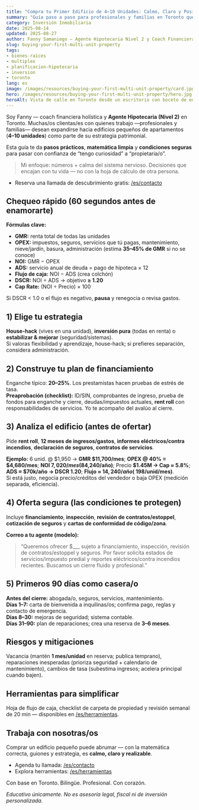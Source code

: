 ```yaml
---
title: "Compra tu Primer Edificio de 4–10 Unidades: Calmo, Claro y Posible"
summary: "Guía paso a paso para profesionales y familias en Toronto que invierten en propiedades de 4–10 unidades — con condiciones seguras, matemática clara y tranquilidad."
category: Inversión Inmobiliaria
date: 2025-08-14
updated: 2025-08-27
author: Fanny Samaniego — Agente Hipotecaria Nivel 2 y Coach Financiera Holística
slug: buying-your-first-multi-unit-property
tags:
- bienes-raices
- multiplex
- planificacion-hipotecaria
- inversion
- toronto
lang: es
image: /images/resources/buying-your-first-multi-unit-property/card.jpg
hero: /images/resources/buying-your-first-multi-unit-property/hero.jpg
heroAlt: Vista de calle en Toronto desde un escritorio con boceto de edificio y calculadora
---
```


Soy Fanny — coach financiera holística y **Agente Hipotecaria (Nivel 2)** en Toronto. Muchas/os clientas/es con quienes trabajo —profesionales y familias— desean expandirse hacia edificios pequeños de apartamentos (**4–10 unidades**) como parte de su estrategia patrimonial.

Esta guía te da **pasos prácticos**, **matemática limpia** y **condiciones seguras** para pasar con confianza de “tengo curiosidad” a “propietaria/o”.

> Mi enfoque: números + calma del sistema nervioso. Decisiones que encajan con tu vida — no con la hoja de cálculo de otra persona.

- Reserva una llamada de descubrimiento gratis: [/es/contacto](/es/contacto)

## Chequeo rápido (60 segundos antes de enamorarte)

**Fórmulas clave:**
- **GMR:** renta total de todas las unidades  
- **OPEX:** impuestos, seguros, servicios que tú pagas, mantenimiento, nieve/jardín, basura, administración (estima **35–45% de GMR** si no se conoce)  
- **NOI:** GMR − OPEX  
- **ADS:** servicio anual de deuda = pago de hipoteca × 12  
- **Flujo de caja:** NOI − ADS (crea colchón)  
- **DSCR:** NOI ÷ ADS → objetivo **≥ 1.20**  
- **Cap Rate:** (NOI ÷ Precio) × 100

Si DSCR < 1.0 o el flujo es negativo, **pausa** y renegocia o revisa gastos.

## 1) Elige tu estrategia

**House-hack** (vives en una unidad), **inversión pura** (todas en renta) o **estabilizar & mejorar** (seguridad/sistemas).  
Si valoras flexibilidad y aprendizaje, house-hack; si prefieres separación, considera administración.

## 2) Construye tu plan de financiamiento

Enganche típico: **20–25%**. Los prestamistas hacen pruebas de estrés de tasa.  
**Preaprobación (checklist):** ID/SIN, comprobantes de ingreso, prueba de fondos para enganche y cierre, deudas/impuestos actuales, **rent roll** con responsabilidades de servicios. Yo te acompaño del avalúo al cierre.

## 3) Analiza el edificio (antes de ofertar)

Pide **rent roll**, **12 meses de ingresos/gastos**, **informes eléctricos/contra incendios**, **declaración de seguros**, **contratos de servicios**.

**Ejemplo:** 6 unid. @ $1,950 → **GMR $11,700/mes**; **OPEX @ 40% = $4,680/mes**; **NOI $7,020/mes ($84,240/año)**; Precio **$1.45M → Cap ≈ 5.8%**; **ADS ≈ $70k/año → DSCR 1.20**; **Flujo ≈ $14,240/año (~$198/unid/mes)**.  
Si está justo, negocia precio/créditos del vendedor o baja OPEX (medición separada, eficiencia).

## 4) Oferta segura (las condiciones te protegen)

Incluye **financiamiento**, **inspección**, **revisión de contratos/estoppel**, **cotización de seguros** y **cartas de conformidad de código/zona**.

**Correo a tu agente (modelo):**  
> “Queremos ofrecer $___ sujeto a financiamiento, inspección, revisión de contratos/estoppel y seguros. Por favor solicita estados de servicios/impuesto predial y reportes eléctricos/contra incendios recientes. Buscamos un cierre fluido y profesional.”

## 5) Primeros 90 días como casera/o

**Antes del cierre:** abogada/o, seguros, servicios, mantenimiento.  
**Días 1–7:** carta de bienvenida a inquilinas/os; confirma pago, reglas y contacto de emergencia.  
**Días 8–30:** mejoras de seguridad; sistema contable.  
**Días 31–90:** plan de reparaciones; crea una reserva de **3–6 meses**.

## Riesgos y mitigaciones

Vacancia (mantén **1 mes/unidad** en reserva; publica temprano), reparaciones inesperadas (prioriza seguridad + calendario de mantenimiento), cambios de tasa (subestima ingresos; acelera principal cuando bajen).

## Herramientas para simplificar

Hoja de flujo de caja, checklist de carpeta de propiedad y revisión semanal de 20 min — disponibles en [/es/herramientas](/es/herramientas).

## Trabaja con nosotras/os

Comprar un edificio pequeño puede abrumar — con la matemática correcta, guiones y estrategia, es **calmo, claro y realizable**.

- Agenda tu llamada: [/es/contacto](/es/contacto)  
- Explora herramientas: [/es/herramientas](/es/herramientas)

Con base en Toronto. Bilingüe. Profesional. Con corazón.

*Educativo únicamente. No es asesoría legal, fiscal ni de inversión personalizada.*
